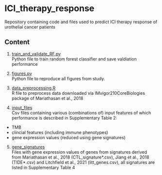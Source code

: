 # ICI_therapy_response
Repository containing code and files used to predict ICI therapy response of urothelial cancer patients

## Content
1) [train_and_validate_RF.py](100_repetitions_clf.py)
  <br/>Python file to train random forest classifier and save valdiation performance

2) [figures.py](figures.py)
<br/>Python file to reproduce all figures from study.

3) [data_preprocessing.R](data_preprocessing.R)
<br/>R file to preprocess data downloaded via IMvigor210CoreBiologies package of Mariathasan et al., 2018

4) [input_files](input_files)
<br/>Csv files containing various (combinations of) input features of which performance is described in Supplementary Table 2:
- TMB
- clincial features (including immune phenotypes)
- gene expression values (reduced using gene signatures)

5) [gene_signatures](gene_signatures)
<br/> Files with gene expression values of genes from signatures derived from Mariathasan et al., 2018 (CTL_signature*.csv), Jiang et al., 2018 (TIDE*.csv) and Litchfield et al., 2021 (litt_genes.csv), all signatures are listed in Supplementary Table 4
